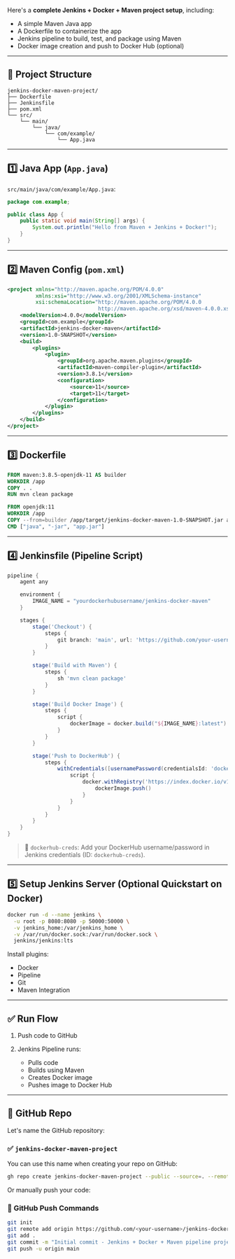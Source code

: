 Here's a **complete Jenkins + Docker + Maven project setup**, including:

* A simple Maven Java app
* A Dockerfile to containerize the app
* Jenkins pipeline to build, test, and package using Maven
* Docker image creation and push to Docker Hub (optional)

---

## 🔧 Project Structure

```
jenkins-docker-maven-project/
├── Dockerfile
├── Jenkinsfile
├── pom.xml
└── src/
    └── main/
        └── java/
            └── com/example/
                └── App.java
```

---

## 1️⃣ Java App (`App.java`)

`src/main/java/com/example/App.java`:

```java
package com.example;

public class App {
    public static void main(String[] args) {
        System.out.println("Hello from Maven + Jenkins + Docker!");
    }
}
```

---

## 2️⃣ Maven Config (`pom.xml`)

```xml
<project xmlns="http://maven.apache.org/POM/4.0.0"
         xmlns:xsi="http://www.w3.org/2001/XMLSchema-instance"
         xsi:schemaLocation="http://maven.apache.org/POM/4.0.0
                             http://maven.apache.org/xsd/maven-4.0.0.xsd">
    <modelVersion>4.0.0</modelVersion>
    <groupId>com.example</groupId>
    <artifactId>jenkins-docker-maven</artifactId>
    <version>1.0-SNAPSHOT</version>
    <build>
        <plugins>
            <plugin>
                <groupId>org.apache.maven.plugins</groupId>
                <artifactId>maven-compiler-plugin</artifactId>
                <version>3.8.1</version>
                <configuration>
                    <source>11</source>
                    <target>11</target>
                </configuration>
            </plugin>
        </plugins>
    </build>
</project>
```

---

## 3️⃣ Dockerfile

```Dockerfile
FROM maven:3.8.5-openjdk-11 AS builder
WORKDIR /app
COPY . .
RUN mvn clean package

FROM openjdk:11
WORKDIR /app
COPY --from=builder /app/target/jenkins-docker-maven-1.0-SNAPSHOT.jar app.jar
CMD ["java", "-jar", "app.jar"]
```

---

## 4️⃣ Jenkinsfile (Pipeline Script)

```groovy
pipeline {
    agent any

    environment {
        IMAGE_NAME = "yourdockerhubusername/jenkins-docker-maven"
    }

    stages {
        stage('Checkout') {
            steps {
                git branch: 'main', url: 'https://github.com/your-username/jenkins-docker-maven-project.git'
            }
        }

        stage('Build with Maven') {
            steps {
                sh 'mvn clean package'
            }
        }

        stage('Build Docker Image') {
            steps {
                script {
                    dockerImage = docker.build("${IMAGE_NAME}:latest")
                }
            }
        }

        stage('Push to DockerHub') {
            steps {
                withCredentials([usernamePassword(credentialsId: 'dockerhub-creds', usernameVariable: 'DOCKER_USER', passwordVariable: 'DOCKER_PASS')]) {
                    script {
                        docker.withRegistry('https://index.docker.io/v1/', 'dockerhub-creds') {
                            dockerImage.push()
                        }
                    }
                }
            }
        }
    }
}
```

> 🔐 `dockerhub-creds`: Add your DockerHub username/password in Jenkins credentials (ID: `dockerhub-creds`).

---

## 5️⃣ Setup Jenkins Server (Optional Quickstart on Docker)

```bash
docker run -d --name jenkins \
  -u root -p 8080:8080 -p 50000:50000 \
  -v jenkins_home:/var/jenkins_home \
  -v /var/run/docker.sock:/var/run/docker.sock \
  jenkins/jenkins:lts
```

Install plugins:

* Docker
* Pipeline
* Git
* Maven Integration

---

## ✅ Run Flow

1. Push code to GitHub
2. Jenkins Pipeline runs:

   * Pulls code
   * Builds using Maven
   * Creates Docker image
   * Pushes image to Docker Hub

---

## 🔗 GitHub Repo

Let's name the GitHub repository:

### ✅ **`jenkins-docker-maven-project`**

You can use this name when creating your repo on GitHub:

```bash
gh repo create jenkins-docker-maven-project --public --source=. --remote=origin --push
```

Or manually push your code:

### 🧾 GitHub Push Commands

```bash
git init
git remote add origin https://github.com/<your-username>/jenkins-docker-maven-project.git
git add .
git commit -m "Initial commit - Jenkins + Docker + Maven pipeline project"
git push -u origin main
```
